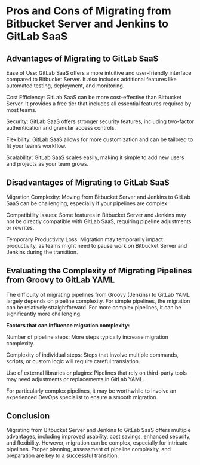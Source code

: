 # Pros and Cons of Migrating from Bitbucket Server and Jenkins to GitLab SaaS


## Advantages of Migrating to GitLab SaaS

Ease of Use: GitLab SaaS offers a more intuitive and user-friendly interface compared to Bitbucket Server. It also includes additional features like automated testing, deployment, and monitoring.

Cost Efficiency: GitLab SaaS can be more cost-effective than Bitbucket Server. It provides a free tier that includes all essential features required by most teams.

Security: GitLab SaaS offers stronger security features, including two-factor authentication and granular access controls.

Flexibility: GitLab SaaS allows for more customization and can be tailored to fit your team’s workflow.

Scalability: GitLab SaaS scales easily, making it simple to add new users and projects as your team grows.

## Disadvantages of Migrating to GitLab SaaS

Migration Complexity: Moving from Bitbucket Server and Jenkins to GitLab SaaS can be challenging, especially if your pipelines are complex.

Compatibility Issues: Some features in Bitbucket Server and Jenkins may not be directly compatible with GitLab SaaS, requiring pipeline adjustments or rewrites.

Temporary Productivity Loss: Migration may temporarily impact productivity, as teams might need to pause work on Bitbucket Server and Jenkins during the transition.

## Evaluating the Complexity of Migrating Pipelines from Groovy to GitLab YAML

The difficulty of migrating pipelines from Groovy (Jenkins) to GitLab YAML largely depends on pipeline complexity. For simple pipelines, the migration can be relatively straightforward. For more complex pipelines, it can be significantly more challenging.

**Factors that can influence migration complexity:**

Number of pipeline steps: More steps typically increase migration complexity.

Complexity of individual steps: Steps that involve multiple commands, scripts, or custom logic will require careful translation.

Use of external libraries or plugins: Pipelines that rely on third-party tools may need adjustments or replacements in GitLab YAML.

For particularly complex pipelines, it may be worthwhile to involve an experienced DevOps specialist to ensure a smooth migration.


## Conclusion

Migrating from Bitbucket Server and Jenkins to GitLab SaaS offers multiple advantages, including improved usability, cost savings, enhanced security, and flexibility. 
However, migration can be complex, especially for intricate pipelines. 
Proper planning, assessment of pipeline complexity, and preparation are key to a successful transition.
